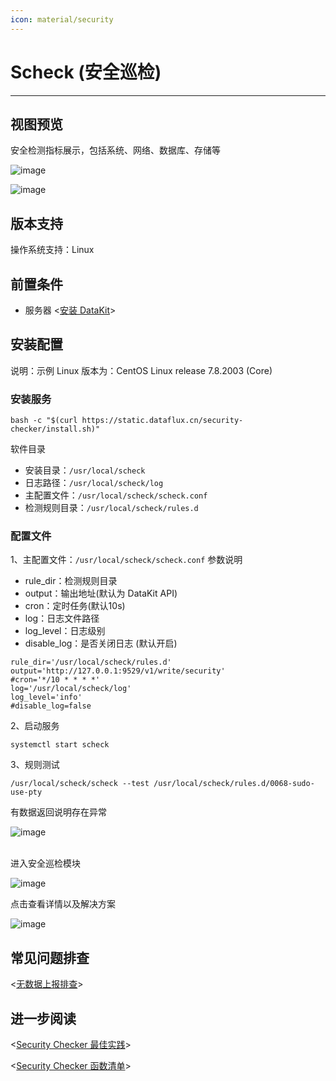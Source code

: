 ```yaml
---
icon: material/security
---
```

# Scheck (安全巡检)
---

## 视图预览

安全检测指标展示，包括系统、网络、数据库、存储等

![image](../imgs/input-scheck-1.png)

![image](../imgs/input-scheck-2.png)

## 版本支持

操作系统支持：Linux

## 前置条件

- 服务器 <[安装 DataKit](../../datakit/datakit-install.md)>

## 安装配置

说明：示例 Linux 版本为：CentOS Linux release 7.8.2003 (Core)

### 安装服务

```
bash -c "$(curl https://static.dataflux.cn/security-checker/install.sh)"
```

软件目录

- 安装目录：`/usr/local/scheck`
- 日志路径：`/usr/local/scheck/log`
- 主配置文件：`/usr/local/scheck/scheck.conf`
- 检测规则目录：`/usr/local/scheck/rules.d`

### 配置文件

1、主配置文件：`/usr/local/scheck/scheck.conf`
参数说明

- rule_dir：检测规则目录
- output：输出地址(默认为 DataKit API)
- cron：定时任务(默认10s)
- log：日志文件路径
- log_level：日志级别
- disable_log：是否关闭日志 (默认开启)

```
rule_dir='/usr/local/scheck/rules.d'
output='http://127.0.0.1:9529/v1/write/security'
#cron='*/10 * * * *'
log='/usr/local/scheck/log'
log_level='info'
#disable_log=false
```

2、启动服务

```
systemctl start scheck
```

3、规则测试

```
/usr/local/scheck/scheck --test /usr/local/scheck/rules.d/0068-sudo-use-pty
```

有数据返回说明存在异常

![image](../imgs/input-scheck-3.png)

<br />进入安全巡检模块<br />

![image](../imgs/input-scheck-4.png)

点击查看详情以及解决方案

![image](../imgs/input-scheck-5.png)

## 常见问题排查

<[无数据上报排查](../../datakit/why-no-data.md)>

## 进一步阅读

<[Security Checker 最佳实践](../../scheck/best-practices.md)>

<[Security Checker 函数清单](../../scheck/funcs.md)>

